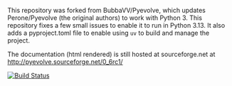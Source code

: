 This repository was forked from BubbaVV/Pyevolve, which updates Perone/Pyevolve (the original authors) to work with Python 3.
This repository fixes a few small issues to enable it to run in Python 3.13.  It also adds a pyproject.toml file to enable
using `uv` to build and manage the project.

The documentation (html rendered) is still hosted at sourceforge.net at http://pyevolve.sourceforge.net/0_6rc1/

[![Build Status](https://travis-ci.org/BubaVV/Pyevolve.svg?branch=master)](https://travis-ci.org/BubaVV/Pyevolve)
